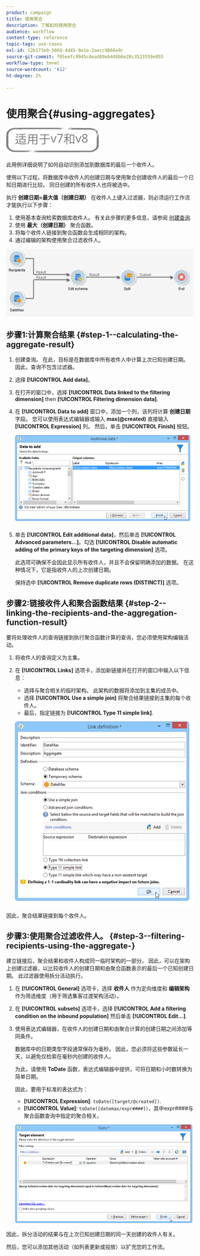 ```yaml
---
product: campaign
title: 使用聚合
description: 了解如何使用聚合
audience: workflow
content-type: reference
topic-tags: use-cases
exl-id: 12b173e9-5068-4d45-9e1e-2aecc9866e9c
source-git-commit: f05eefc9945c4ead89eb448b6e28c3523559e055
workflow-type: tm+mt
source-wordcount: '612'
ht-degree: 2%

---
```


# 使用聚合{#using-aggregates}

![](../../assets/common.svg)

此用例详细说明了如何自动识别添加到数据库的最后一个收件人。

使用以下过程，将数据库中收件人的创建日期与使用聚合创建收件人的最后一个已知日期进行比较。 同日创建的所有收件人也将被选中。

执行 **创建日期=最大值（创建日期）** 在收件人上键入过滤器，则必须运行工作流才能执行以下步骤：

1. 使用基本查询检索数据库收件人。 有关此步骤的更多信息，请参阅 [创建查询](query.md#creating-a-query).
1. 使用 **最大（创建日期）** 聚合函数。
1. 将每个收件人链接到聚合函数会生成相同的架构。
1. 通过编辑的架构使用聚合过滤收件人。

![](assets/datamanagement_usecase_1.png)

## 步骤1:计算聚合结果 {#step-1--calculating-the-aggregate-result}

1. 创建查询。 在此，目标是在数据库中所有收件人中计算上次已知创建日期。 因此，查询不包含过滤器。
1. 选择 **[!UICONTROL Add data]**。
1. 在打开的窗口中，选择 **[!UICONTROL Data linked to the filtering dimension]** then **[!UICONTROL Filtering dimension data]**.
1. 在 **[!UICONTROL Data to add]** 窗口中，添加一个列，该列将计算 **创建日期** 字段。 您可以使用表达式编辑器或输入 **max(@created)** 直接输入 **[!UICONTROL Expression]** 列。 然后，单击 **[!UICONTROL Finish]** 按钮。

   ![](assets/datamanagement_usecase_2.png)

1. 单击 **[!UICONTROL Edit additional data]**，然后单击 **[!UICONTROL Advanced parameters...]**。勾选 **[!UICONTROL Disable automatic adding of the primary keys of the targeting dimension]** 选项。

   此选项可确保不会因此显示所有收件人，并且不会保留明确添加的数据。 在这种情况下，它是指收件人的上次创建日期。

   保持选中 **[!UICONTROL Remove duplicate rows (DISTINCT)]** 选项。

## 步骤2:链接收件人和聚合函数结果 {#step-2--linking-the-recipients-and-the-aggregation-function-result}

要将处理收件人的查询链接到执行聚合函数计算的查询，您必须使用架构编辑活动。

1. 将收件人的查询定义为主集。
1. 在 **[!UICONTROL Links]** 选项卡，添加新链接并在打开的窗口中输入以下信息：

   * 选择与聚合相关的临时架构。 此架构的数据将添加到主集的成员中。
   * 选择 **[!UICONTROL Use a simple join]** 将聚合结果链接到主集的每个收件人。
   * 最后，指定链接为 **[!UICONTROL Type 11 simple link]**.

   ![](assets/datamanagement_usecase_3.png)

因此，聚合结果链接到每个收件人。

## 步骤3:使用聚合过滤收件人。 {#step-3--filtering-recipients-using-the-aggregate-}

建立链接后，聚合结果和收件人构成同一临时架构的一部分。 因此，可以在架构上创建过滤器，以比较收件人的创建日期和由聚合函数表示的最后一个已知创建日期。 此过滤器使用拆分活动执行。

1. 在 **[!UICONTROL General]** 选项卡，选择 **收件人** 作为定向维度和 **编辑架构** 作为筛选维度（用于筛选集客过渡架构活动）。
1. 在 **[!UICONTROL subsets]** 选项卡，选择 **[!UICONTROL Add a filtering condition on the inbound population]** 然后单击 **[!UICONTROL Edit...]**.
1. 使用表达式编辑器，在收件人的创建日期和由聚合计算的创建日期之间添加等同条件。

   数据库中的日期类型字段通常保存为毫秒。 因此，您必须将这些参数延长一天，以避免仅检索在毫秒内创建的收件人。

   为此，请使用 **ToDate** 函数，表达式编辑器中提供，可将日期和小时数转换为简单日期。

   因此，要用于标准的表达式为：

   * **[!UICONTROL Expression]**: `toDate([target/@created])`.
   * **[!UICONTROL Value]**: `toDate([datemax/expr####])`，其中expr####与聚合函数查询中指定的聚合相关。

   ![](assets/datamanagement_usecase_4.png)

因此，拆分活动的结果与在上次已知创建日期的同一天创建的收件人有关。

然后，您可以添加其他活动（如列表更新或投放）以扩充您的工作流。
